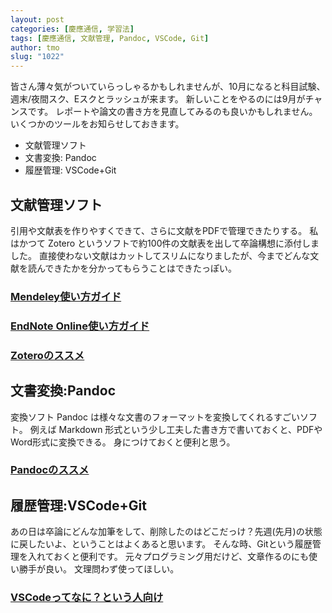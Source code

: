 ```yaml
---
layout: post
categories: [慶應通信, 学習法]
tags: [慶應通信, 文献管理, Pandoc, VSCode, Git]
author: tmo
slug: "1022"
---
```

皆さん薄々気がついていらっしゃるかもしれませんが、10月になると科目試験、週末/夜間スク、Eスクとラッシュが来ます。
新しいことをやるのには9月がチャンスです。
レポートや論文の書き方を見直してみるのも良いかもしれません。いくつかのツールをお知らせしておきます。

* 文献管理ソフト
* 文書変換: Pandoc
* 履歴管理: VSCode+Git

## 文献管理ソフト
引用や文献表を作りやすくできて、さらに文献をPDFで管理できたりする。
私はかつて Zotero というソフトで約100件の文献表を出して卒論構想に添付しました。
直接使わない文献はカットしてスリムになりましたが、今までどんな文献を読んできたかを分かってもらうことはできたっぽい。

### [Mendeley使い方ガイド](https://libguides.lib.keio.ac.jp/Mendeley)
### [EndNote Online使い方ガイド](https://libguides.lib.keio.ac.jp/EndNoteOnline)
### [Zoteroのススメ](https://x.com/tmo_1031/status/1530180619400990721)

## 文書変換:Pandoc
変換ソフト Pandoc は様々な文書のフォーマットを変換してくれるすごいソフト。
例えば Markdown 形式という少し工夫した書き方で書いておくと、PDFやWord形式に変換できる。
身につけておくと便利と思う。

### [Pandocのススメ](https://x.com/tmo_1031/status/1603320250480865280)

## 履歴管理:VSCode+Git
あの日は卒論にどんな加筆をして、削除したのはどこだっけ？先週(先月)の状態に戻したいよ、ということはよくあると思います。
そんな時、Gitという履歴管理を入れておくと便利です。
元々プログラミング用だけど、文章作るのにも使い勝手が良い。
文理問わず使ってほしい。

### [VSCodeってなに？という人向け](https://x.com/tmo_1031/status/1603329668564025344)
